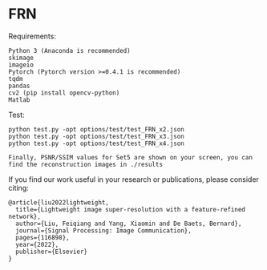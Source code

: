 # FRN 
Requirements:

    Python 3 (Anaconda is recommended)
    skimage
    imageio
    Pytorch (Pytorch version >=0.4.1 is recommended)
    tqdm
    pandas
    cv2 (pip install opencv-python)
    Matlab

Test:

    python test.py -opt options/test/test_FRN_x2.json
    python test.py -opt options/test/test_FRN_x3.json
    python test.py -opt options/test/test_FRN_x4.json

    Finally, PSNR/SSIM values for Set5 are shown on your screen, you can find the reconstruction images in ./results
    
    
If you find our work useful in your research or publications, please consider citing:

    @article{liu2022lightweight,
      title={Lightweight image super-resolution with a feature-refined network},
      author={Liu, Feiqiang and Yang, Xiaomin and De Baets, Bernard},
      journal={Signal Processing: Image Communication},
      pages={116898},
      year={2022},
      publisher={Elsevier}
    }
